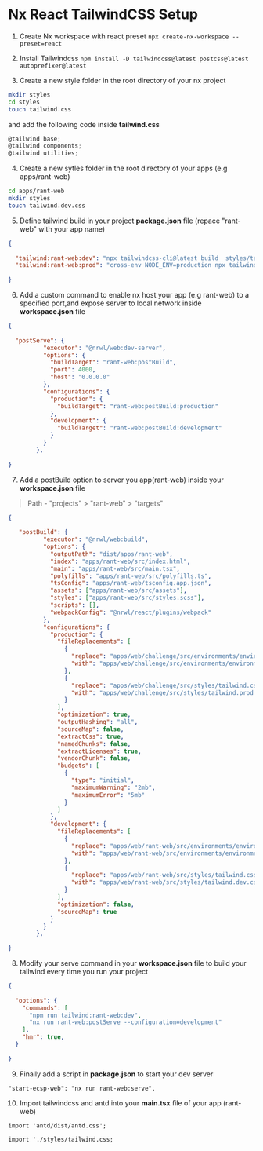 # Nx React TailwindCSS Setup 

1. Create Nx workspace with react preset
   `npx create-nx-workspace --preset=react`

2. Install Tailwindcss
   `npm install -D tailwindcss@latest postcss@latest autoprefixer@latest `

3. Create a new style folder in the root directory of your nx project

```bash
mkdir styles
cd styles
touch tailwind.css
```
and add the following code inside __tailwind.css__
```javascript
@tailwind base;
@tailwind components;
@tailwind utilities;
```

4. Create a new sytles folder in the root directory of your apps (e.g apps/rant-web)

```bash
cd apps/rant-web
mkdir styles
touch tailwind.dev.css
```

5. Define tailwind build in your project **package.json** file (repace "rant-web" with your app name)

```json
{
  
  "tailwind:rant-web:dev": "npx tailwindcss-cli@latest build  styles/tailwind.css -o apps/rant-web/src/styles/tailwind.dev.css -c  apps/rant-web/tailwind.config.js ",
  "tailwind:rant-web:prod": "cross-env NODE_ENV=production npx tailwindcss-cli@latest build  styles/tailwind.css  -c  apps/rant-web/tailwind.config.js  -o apps/rant-web/src/styles/tailwind.prod.css"
  
}
```

6. Add a custom command to enable nx host your app (e.g rant-web) to a specified port,and expose server to local network
   inside **workspace.json** file

```json
{
  
  "postServe": {
          "executor": "@nrwl/web:dev-server",
          "options": {
            "buildTarget": "rant-web:postBuild",
            "port": 4000,
            "host": "0.0.0.0"
          },
          "configurations": {
            "production": {
              "buildTarget": "rant-web:postBuild:production"
            },
            "development": {
              "buildTarget": "rant-web:postBuild:development"
            }
          }
        },
  
}
```

7. Add a postBuild option to server you app(rant-web) inside your **workspace.json** file

> Path - "projects" > "rant-web" > "targets"

```json
{
  
   "postBuild": {
          "executor": "@nrwl/web:build",
          "options": {
            "outputPath": "dist/apps/rant-web",
            "index": "apps/rant-web/src/index.html",
            "main": "apps/rant-web/src/main.tsx",
            "polyfills": "apps/rant-web/src/polyfills.ts",
            "tsConfig": "apps/rant-web/tsconfig.app.json",
            "assets": ["apps/rant-web/src/assets"],
            "styles": ["apps/rant-web/src/styles.scss"],
            "scripts": [],
            "webpackConfig": "@nrwl/react/plugins/webpack"
          },
          "configurations": {
            "production": {
              "fileReplacements": [
                {
                  "replace": "apps/web/challenge/src/environments/environment.ts",
                  "with": "apps/web/challenge/src/environments/environment.prod.ts"
                },
                {
                  "replace": "apps/web/challenge/src/styles/tailwind.css",
                  "with": "apps/web/challenge/src/styles/tailwind.prod.css"
                }
              ],
              "optimization": true,
              "outputHashing": "all",
              "sourceMap": false,
              "extractCss": true,
              "namedChunks": false,
              "extractLicenses": true,
              "vendorChunk": false,
              "budgets": [
                {
                  "type": "initial",
                  "maximumWarning": "2mb",
                  "maximumError": "5mb"
                }
              ]
            },
            "development": {
              "fileReplacements": [
                {
                  "replace": "apps/web/rant-web/src/environments/environment.ts",
                  "with": "apps/web/rant-web/src/environments/environment.dev.ts"
                },
                {
                  "replace": "apps/web/rant-web/src/styles/tailwind.css",
                  "with": "apps/web/rant-web/src/styles/tailwind.dev.css"
                }
              ],
              "optimization": false,
              "sourceMap": true
            }
          }
        },
  
}
```

8. Modify your serve command in your **workspace.json** file to build your tailwind every time you run your project

```json
{
  
  "options": {
    "commands": [
      "npm run tailwind:rant-web:dev",
      "nx run rant-web:postServe --configuration=development"
    ],
    "hmr": true, 
  }
  
}
```
9. Finally add a script in __package.json__ to start your dev server

`"start-ecsp-web": "nx run rant-web:serve",`

10. Import tailwindcss and antd into your __main.tsx__ file of your app (rant-web)


`import 'antd/dist/antd.css';`

`import './styles/tailwind.css; `

